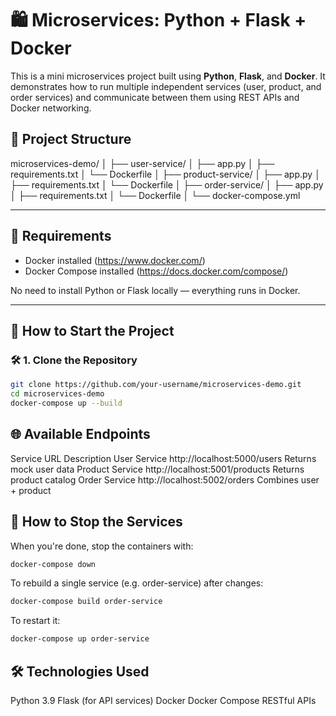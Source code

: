 # 🛍️ Microservices: Python + Flask + Docker

This is a mini microservices project built using **Python**, **Flask**, and **Docker**. It demonstrates how to run multiple independent services (user, product, and order services) and communicate between them using REST APIs and Docker networking.

## 📁 Project Structure

microservices-demo/
│
├── user-service/
│ ├── app.py
│ ├── requirements.txt
│ └── Dockerfile
│
├── product-service/
│ ├── app.py
│ ├── requirements.txt
│ └── Dockerfile
│
├── order-service/
│ ├── app.py
│ ├── requirements.txt
│ └── Dockerfile
│
└── docker-compose.yml


---

## 🔧 Requirements

- Docker installed (https://www.docker.com/)
- Docker Compose installed (https://docs.docker.com/compose/)

No need to install Python or Flask locally — everything runs in Docker.

---

## 🚀 How to Start the Project

### 🛠 1. Clone the Repository

```bash
git clone https://github.com/your-username/microservices-demo.git
cd microservices-demo
docker-compose up --build
```

## 🌐 Available Endpoints

Service	            URL	                                        Description
User Service	      http://localhost:5000/users	                Returns mock user data
Product             Service	http://localhost:5001/products	    Returns product catalog
Order Service	      http://localhost:5002/orders	              Combines user + product

## 🛑 How to Stop the Services

When you're done, stop the containers with:

```bash
docker-compose down
```

To rebuild a single service (e.g. order-service) after changes:

```bash
docker-compose build order-service
```

To restart it:

```bash
docker-compose up order-service
```

## 🛠 Technologies Used
Python 3.9
Flask (for API services)
Docker
Docker Compose
RESTful APIs